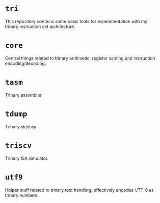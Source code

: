 # `tri`

This repository contains some basic tools for experimentation with my trinary
instruction set architecture.

# `core`

Central things related to trinary arithmetic, register naming and instruction
encoding/decoding.

# `tasm`

Trinary assembler.

# `tdump`

Trinary `objdump`

# `triscv`

Trinary ISA simulator.

# `utf9`

Helper stuff related to trinary text handling, effectively encodes UTF-8 as
trinary numbers.
